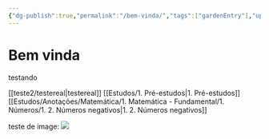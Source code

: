 ```yaml
---
{"dg-publish":true,"permalink":"/bem-vinda/","tags":["gardenEntry"],"updated":"2025-03-07T22:14:41.559-03:00"}
---
```


# Bem vinda

testando

[[teste2/testereal\|testereal]]
[[Estudos/1. Pré-estudos\|1. Pré-estudos]]
[[Estudos/Anotações/Matemática/1. Matemática - Fundamental/1. Números/1. 2. Números negativos\|1. 2. Números negativos]]

teste de image:
![](reta%20com%20números%20negativos%20(1).png)